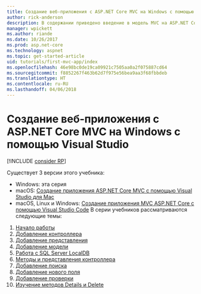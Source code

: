 ```yaml
---
title: Создание веб-приложения с ASP.NET Core MVC на Windows с помощью Visual Studio
author: rick-anderson
description: В содержании приведено введение в модель MVC на ASP.NET Core с использованием Visual Studio на Windows.
manager: wpickett
ms.author: riande
ms.date: 10/26/2017
ms.prod: asp.net-core
ms.technology: aspnet
ms.topic: get-started-article
uid: tutorials/first-mvc-app/index
ms.openlocfilehash: 46e98bc0de19ca09921c7505aa0a2f075887cd64
ms.sourcegitcommit: f8852267f463b62d7f975e56bea9aa3f68fbbdeb
ms.translationtype: HT
ms.contentlocale: ru-RU
ms.lasthandoff: 04/06/2018
---
```

# <a name="create-a-web-app-with-aspnet-core-mvc-on-windows-with-visual-studio"></a>Создание веб-приложения с ASP.NET Core MVC на Windows с помощью Visual Studio

[!INCLUDE [consider RP](../../includes/razor.md)]

Существует 3 версии этого учебника:

* Windows: эта серия
* macOS: [Создание приложения ASP.NET Core MVC с помощью Visual Studio для Mac](xref:tutorials/first-mvc-app-mac/start-mvc)
* macOS, Linux и Windows: [Создание приложения MVC ASP.NET Core с помощью Visual Studio Code](xref:tutorials/first-mvc-app-xplat/start-mvc) В серии учебников рассматриваются следующие темы:

1. [Начало работы](start-mvc.md)
1. [Добавление контроллера](adding-controller.md)
1. [Добавление представления](adding-view.md)
1. [Добавление модели](adding-model.md)
1. [Работа с SQL Server LocalDB](working-with-sql.md)
1. [Методы и представления контроллера](controller-methods-views.md)
1. [Добавление поиска](search.md)
1. [Добавление нового поля](new-field.md)
1. [Добавление проверки](validation.md)
1. [Изучение методов Details и Delete](details.md)

